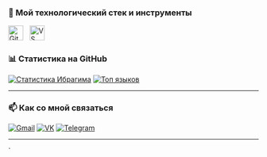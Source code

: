 ### 🧰 Мой технологический стек и инструменты






<img align="left" alt="GitHub" width="30px" style="padding-right:10px;" src="https://cdn.jsdelivr.net/gh/devicons/devicon/icons/github/github-original.svg" />
<img align="left" alt="VS Code" width="30px" style="padding-right:10px;" src="https://cdn.jsdelivr.net/gh/devicons/devicon/icons/vscode/vscode-original.svg" />
<br />

#

### 📊 Статистика на GitHub

[![Статистика Ибрагима](https://github-readme-stats.vercel.app/api?username=ТВОЙ_НИК_НА_ГИТХАБE&show_icons=true&theme=radical&hide_border=true)](https://github.com/ТВОЙ_НИК_НА_ГИТХАБE)
[![Топ языков](https://github-readme-stats.vercel.app/api/top-langs/?username=ТВОЙ_НИК_НА_ГИТХАБE&layout=compact&theme=radical&hide_border=true)](https://github.com/ТВОЙ_НИК_НА_ГИТХАБE)

---

### 📫 Как со мной связаться

[![Gmail](https://img.shields.io/badge/Gmail-D14836?style=for-the-badge&logo=gmail&logoColor=white)](mailto:ibragimtchopanov@yandex.ru)
[![VK](https://img.shields.io/badge/ВКонтакте-0077FF?style=for-the-badge&logo=vk&logoColor=white)](https://vk.com/chopanov16)
[![Telegram](https://img.shields.io/badge/Telegram-2CA5E0?style=for-the-badge&logo=telegram&logoColor=white)](https://t.me/chopanov17)

---
`
